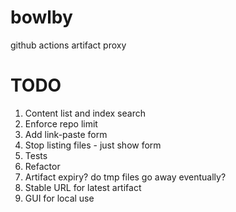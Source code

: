 # bowlby

github actions artifact proxy

# TODO

 1. Content list and index search
 1. Enforce repo limit
 1. Add link-paste form
 1. Stop listing files - just show form
 1. Tests
 1. Refactor
 1. Artifact expiry? do tmp files go away eventually?
 1. Stable URL for latest artifact
 1. GUI for local use
